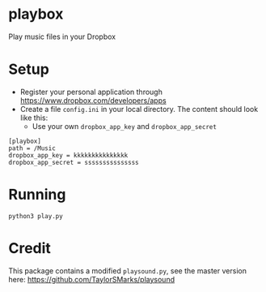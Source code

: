 # playbox
Play music files in your Dropbox

# Setup

- Register your personal application through https://www.dropbox.com/developers/apps
- Create a file `config.ini` in your local directory. The content should look like this:
  - Use your own `dropbox_app_key` and `dropbox_app_secret`

```
[playbox]
path = /Music
dropbox_app_key = kkkkkkkkkkkkkkk
dropbox_app_secret = sssssssssssssss
```

# Running

```
python3 play.py
```

# Credit

This package contains a modified `playsound.py`, see the master version here: https://github.com/TaylorSMarks/playsound
